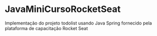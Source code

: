 # JavaMiniCursoRocketSeat
Implementação do projeto todolist usando Java Spring fornecido pela plataforma de capacitação Rocket Seat
